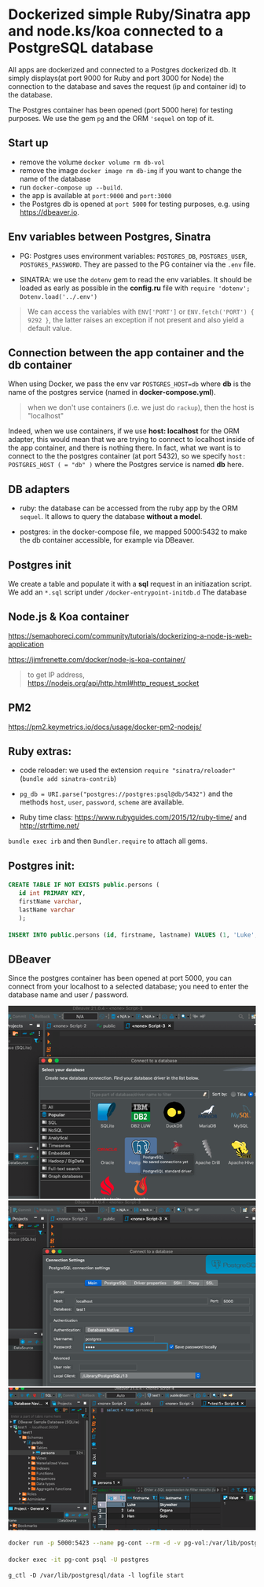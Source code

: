 # Dockerized simple Ruby/Sinatra app and node.ks/koa connected to a PostgreSQL database

All apps are dockerized and connected to a Postgres dockerized db.
It simply displays(at port 9000 for Ruby and port 3000 for Node) the connection to the database and saves the request (ip and container id) to the database.

The Postgres container has been opened (port 5000 here) for testing purposes. We use the gem `pg` and the ORM `'sequel` on top of it.

## Start up

- remove the volume `docker volume rm db-vol`
- remove the image `docker image rm db-img` if you want to change the name of the database
- run `docker-compose up --build`.
- the app is available at `port:9000` and `port:3000`
- the Postgres db is opened at `port 5000` for testing purposes, e.g. using <https://dbeaver.io>.

## Env variables between Postgres, Sinatra

- PG: Postgres uses environment variables: `POSTGRES_DB`, `POSTGRES_USER`, `POSTGRES_PASSWORD`. They are passed to the PG container via the `.env` file.

- SINATRA: we use the `dotenv` gem to read the env variables.
  It should be loaded as early as possible in the **config.ru** file with `require 'dotenv'; Dotenv.load('../.env')`

> We can access the variables with `ENV['PORT']` or `ENV.fetch('PORT') { 9292 }`,
> the latter raises an exception if not present and also yield a default value.

## Connection between the app container and the db container

When using Docker, we pass the env var `POSTGRES_HOST=db` where **db** is the name of the postgres service (named in **docker-compose.yml**).

> when we don't use containers (i.e. we just do `rackup`), then the host is "localhost"

Indeed, when we use containers, if we use **host: localhost** for the ORM adapter, this would mean that we are trying to connect to localhost inside of the app container, and there is nothing there. In fact, what we want is to connect to the the postgres container (at port 5432), so we specify `host: POSTGRES_HOST ( = "db" )` where the Postgres service is named **db** here.

## DB adapters

- ruby: the database can be accessed from the ruby app by the ORM `sequel`.
  It allows to query the database **without a model**.

- postgres: in the docker-compose file, we mapped 5000:5432 to make the db container accessible,
  for example via DBeaver.

## Postgres init

We create a table and populate it with a **sql** request in an initiazation script.
We add an `*.sql` script under `/docker-entrypoint-initdb.d` The database

## Node.js & Koa container

<https://semaphoreci.com/community/tutorials/dockerizing-a-node-js-web-application>

<https://jimfrenette.com/docker/node-js-koa-container/>

> to get IP address, <https://nodejs.org/api/http.html#http_request_socket>

## PM2

<https://pm2.keymetrics.io/docs/usage/docker-pm2-nodejs/>

## Ruby extras:

- code reloader: we used the extension `require "sinatra/reloader"` (`bundle add sinatra-contrib`)

- `pg_db = URI.parse("postgres://postgres:psql@db/5432")` and the methods `host`, `user`, `password`, `scheme` are available.

- Ruby time class: <https://www.rubyguides.com/2015/12/ruby-time/> and <http://strftime.net/>

`bundle exec irb` and then `Bundler.require` to attach all gems.

## Postgres init:

```sql
CREATE TABLE IF NOT EXISTS public.persons (
   id int PRIMARY KEY,
   firstName varchar,
   lastName varchar
   );

INSERT INTO public.persons (id, firstname, lastname) VALUES (1, 'Luke', 'Skywalker'), (2, 'Leia', 'Organa'), (3, 'Han', 'Solo');
```

## DBeaver

Since the postgres container has been opened at port 5000, you can connect from your localhost to a selected database; you need to enter the database name and user / password.

![connect to db](./images/connect-to-db.png)
![select db](./images/select-db.png)
![connect to pg](./images/connect-query.png)

```sh
docker run -p 5000:5423 --name pg-cont --rm -d -v pg-vol:/var/lib/postgresql/data postgres:13.2-alpine

docker exec -it pg-cont psql -U postgres
```

`g_ctl -D /var/lib/postgresql/data -l logfile start`
